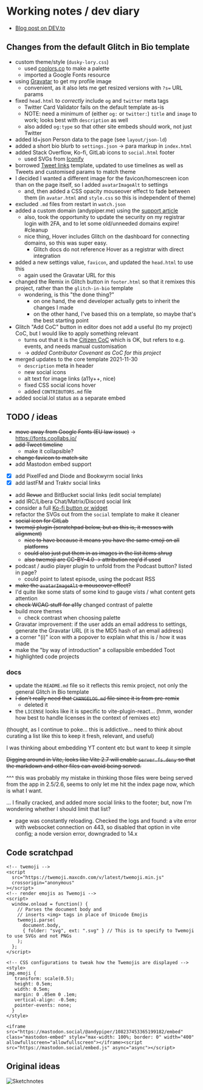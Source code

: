 # Working notes / dev diary

- [Blog post on DEV.to](https://dev.to/andypiper/a-quick-glitch-bio-break-1c6a)

## Changes from the default Glitch in Bio template

- custom theme/style (`dusky-lory.css`)
  - used [coolors.co](https://coolors.co) to make a palette
  - imported a Google Fonts resource
- using [Gravatar](https://gravatar.com) to get my profile image
  - convenient, as it also lets me get resized versions with `?s=` URL params
- fixed `head.html` to _correctly_ include `og` and `twitter` meta tags
  - Twitter Card Validator fails on the default template as-is
  - NOTE: need a minimum of (either `og:` or `twitter:`) `title` and `image` to work; looks best with `description` as well
  - also added `og:type` so that other site embeds should work, not just Twitter
- added ld+json Person data to the page (see `layout/json-ld`)
- added a short bio blurb to `settings.json` -> para markup in `index.html`
- added Stack Overflow, Ko-fi, GitLab icons to `social.html` footer
  - used SVGs from [Iconify](https://iconify.design/)
- borrowed [Tweet links](https://glitch.com/~tweet-links) template, updated to use timelines as well as Tweets and customised params to match theme
- I decided I wanted a different image for the favicon/homescreen icon than on the page itself, so I added `avatarImageAlt` to settings
  - and, then added a CSS opacity mouseover effect to fade between them (in `avatar.html` and `style.css` so this is independent of theme)
- excluded `.md` files from restart in `watch.json`
- added a custom domain (andypiper.me) using the [support article](https://help.glitch.com/kb/article/9-how-do-i-add-a-custom-domain-to-my-glitch-project/)
  - also, took the opportunity to update the security on my registrar login with 2FA, and to let some old/unneeded domains expire! #cleanup
  - nice thing, Hover includes Glitch on the dashboard for connecting domains, so this was super easy.
    - Glitch docs do not reference Hover as a registrar with direct integration
- added a new settings value, `favicon`, and updated the `head.html` to use this
  - again used the Gravatar URL for this
- changed the Remix in Glitch button in `footer.html` so that it remixes this project, rather than the `glitch-in-bio` template
  - wondering, is this "the done thing?"
    - on one hand, the end developer actually gets to inherit the changes I made
    - on the other hand, I've based this on a template, so maybe that's the best starting point
- Glitch "Add CoC" button in editor does not add a useful (to my project) CoC, but I would like to apply something relevant
  - turns out that it is the [Citizen CoC](https://web.archive.org/web/20200330154000/http://citizencodeofconduct.org/) which is OK, but refers to e.g. events, and needs manual customisation
  - -> _added Contributor Covenant as CoC for this project_
- merged updates to the core template 2021-11-30
  - `description` meta in header
  - new social icons
  - alt text for image links (a11y++, nice)
  - fixed CSS social icons hover
  - added `CONTRIBUTORS.md` file
- added social.lol status as a separate embed

## TODO / ideas

- ~~move away from Google Fonts (EU law issue)~~ -> https://fonts.coollabs.io/
- ~~add Tweet timeline~~
  - make it collapsible?
- ~~change favicon to match site~~
- add Mastodon embed support
- [X] add PixelFed and Diode and Bookwyrm social links 
- [X] add lastFM and Traktv social links
- add ~~Revue~~ and BitBucket social links (edit social template)
- add IRC/Libera Chat/Matrix/Discord social link
- consider a full [Ko-fi button or widget](https://ko-fi.com/Manage/donation-widget-setup)
- refactor the SVGs out from the `social` template to make it cleaner
- ~~social icon for GitLab~~
- ~~twemoji plugin (scratchpad below, but as this is, it messes with alignment)~~
  - ~~nice to have because it means you have the same emoji on all platforms~~
  - ~~could also just put them in as images in the list items _shrug_~~
  - ~~also twemoji are CC-BY-4.0 -> attribution req'd if used~~
- podcast / audio player plugin to unfold from the Podcast button? listed in page?
  - could point to latest episode, using the podcast RSS
- ~~make the `avatarImageAlt` a mouseover effect?~~
- I'd quite like some stats of some kind to gauge vists / what content gets attention
- ~~check WCAG stuff for a11y~~ changed contrast of palette
- build more themes
  - check contrast when choosing palette
- Gravatar improvement: if the user adds an email address to settings, generate the Gravatar URL (it is the MD5 hash of an email address)
- a corner "(i)" icon with a popover to explain what this is / how it was made
- make the "by way of introduction" a collapsible embedded Toot
- highlighted code projects


### docs

- update the `README.md` file so it reflects this remix project, not only the general Glitch in Bio template
- ~~I don't really need that `CHANGELOG.md` file since it is from pre-remix~~
  - deleted it
- the `LICENSE` looks like it is specific to vite-plugin-react... (hmm, wonder how best to handle licenses in the context of remixes etc)

(thought, as I continue to poke... this is addictive... need to think about curating a list like this to keep it fresh, relevant, and useful)

I was thinking about embedding YT content etc but want to keep it simple

~~Digging around in Vite, looks like Vite 2.7 will enable `server.fs.deny` so that the markdown and other files can avoid being served.~~

^^^ this was probably my mistake in thinking those files were being served from the app in 2.5/2.6, seems to only let me hit the index page now, which is what I want.

... I finally cracked, and added more social links to the footer; but, now I'm wondering whether I should limit that list?

- page was constantly reloading. Checked the logs and found: a vite error with websocket connection on 443, so disabled that option in vite config; a node version error, downgraded to 14.x

## Code scratchpad

```text
<!-- twemoji -->
<script
  src="https://twemoji.maxcdn.com/v/latest/twemoji.min.js"
  crossorigin="anonymous"
></script>
<!-- render emojis as Twemoji -->
<script>
  window.onload = function() {
    // Parses the document body and
    // inserts <img> tags in place of Unicode Emojis
    twemoji.parse(
      document.body,
      { folder: "svg", ext: ".svg" } // This is to specify to Twemoji to use SVGs and not PNGs
    );
  };
</script>

<!-- CSS configurations to tweak how the Twemojis are displayed -->
<style>
img.emoji {
   transform: scale(0.5);
   height: 0.5em;
   width: 0.5em;
   margin: 0 .05em 0 .1em;
   vertical-align: -0.5em;
   pointer-events: none;
  }
</style>
```

```
<iframe src="https://mastodon.social/@andypiper/108237453365199182/embed" class="mastodon-embed" style="max-width: 100%; border: 0" width="400" allowfullscreen="allowfullscreen"></iframe><script src="https://mastodon.social/embed.js" async="async"></script>
```


## Original ideas

![Sketchnotes](https://cdn.glitch.me/844643de-894b-49ce-8757-32fad8afa3c9%2Fideas-sketch.jpeg?v=1638029223822)
